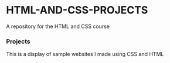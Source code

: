 # HTML-AND-CSS-PROJECTS
A repository for the  HTML and CSS course

### Projects
This is a display of sample websites I made using CSS and HTML